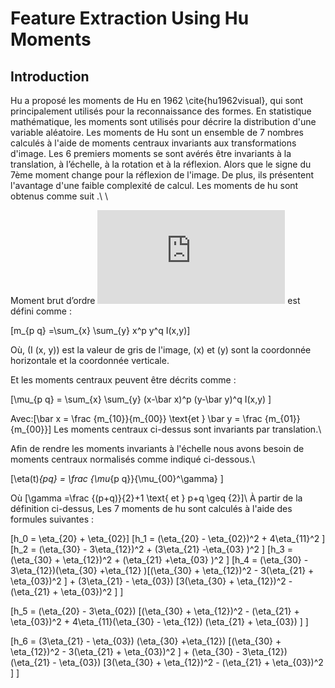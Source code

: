 # Feature Extraction Using Hu Moments
## Introduction
Hu a proposé les moments de Hu en 1962 \cite{hu1962visual}, qui sont principalement utilisés pour la reconnaissance des formes. En statistique mathématique, les moments sont utilisés pour décrire la distribution d'une variable aléatoire. Les moments de Hu sont un ensemble de 7 nombres calculés à l'aide de moments centraux invariants aux transformations d'image. Les 6 premiers moments se sont avérés être invariants à la translation, à l’échelle, à la rotation et à la réflexion. Alors que le signe du 7ème moment change pour la réflexion de l'image. De plus, ils présentent l'avantage d'une faible complexité de calcul. Les moments de hu sont obtenus comme suit .\\
\\


Moment brut d’ordre ![1](https://latex.codecogs.com/gif.latex?%5C%28%28p%20&plus;%20q%29%5C%29) est défini comme :

\[m_{p q} =\sum_{x} \sum_{y} x^p y^q I(x,y)\]

Où, \(I (x, y)\) est la valeur de gris de l'image, \(x\) et \(y\) sont la coordonnée horizontale et la coordonnée verticale.

Et les moments centraux peuvent être décrits comme :

\[\mu_{p q} = \sum_{x} \sum_{y} (x-\bar x)^p (y-\bar y)^q I(x,y) \]

Avec:\[\bar x = \frac {m_{10}}{m_{00}} \text{et } \bar y = \frac {m_{01}}{m_{00}}\]
Les moments centraux ci-dessus sont invariants par translation.\\

Afin de rendre les moments invariants à l'échelle nous avons besoin de moments centraux normalisés comme indiqué ci-dessous.\\

\[\eta(t)_{pq} = \frac {\mu_{p q}}{\mu_{00}^\gamma} \]
 
Où \[\gamma =\frac {(p+q)}{2}+1 \text{ et  } p+q \geq {2}\]\\
À partir de la définition ci-dessus, Les 7 moments de hu sont calculés à l'aide des formules suivantes :

\[h_0 = \eta_{20} + \eta_{02}\]
\[h_1 = (\eta_{20} - \eta_{02})^2 + 4\eta_{11}^2 \]
\[h_2 = (\eta_{30} - 3\eta_{12})^2 + (3\eta_{21} -\eta_{03} )^2 \]
\[h_3 = (\eta_{30} + \eta_{12})^2 + (\eta_{21} +\eta_{03} )^2 \]
\[h_4 = (\eta_{30} - 3\eta_{12})(\eta_{30} +\eta_{12} )[(\eta_{30} + \eta_{12})^2 - 3(\eta_{21} + \eta_{03})^2 ] + (3\eta_{21} - \eta_{03}) [3(\eta_{30} + \eta_{12})^2 - (\eta_{21} + \eta_{03})^2 ] \]

\[h_5 = (\eta_{20} - 3\eta_{02}) [(\eta_{30} + \eta_{12})^2 - (\eta_{21} + \eta_{03})^2 + 4\eta_{11}(\eta_{30} - \eta_{12}) (\eta_{21} + \eta_{03}) ] \]

\[h_6 = (3\eta_{21} - \eta_{03}) (\eta_{30} +\eta_{12}) [(\eta_{30} + \eta_{12})^2 - 3(\eta_{21} + \eta_{03})^2 ] + (\eta_{30} - 3\eta_{12}) (\eta_{21} - \eta_{03}) [3(\eta_{30} + \eta_{12})^2 - (\eta_{21} + \eta_{03})^2 ] \]
